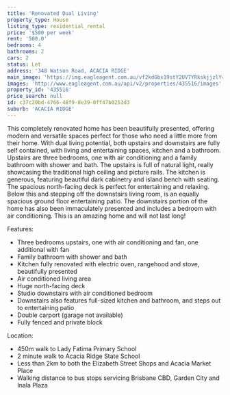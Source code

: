 ```yaml
---
title: 'Renovated Dual Living'
property_type: House
listing_type: residential_rental
price: '$500 per week'
rent: '500.0'
bedrooms: 4
bathrooms: 2
cars: 2
status: Let
address: '348 Watson Road, ACACIA RIDGE'
main_image: 'https://img.eagleagent.com.au/vf2kdGbx19stY2UV7YRkskjjzlY=/1280x854/smart/https://s3-us-west-2.amazonaws.com/eagleagent-orig/images/6825145/423494626-image-M.jpg'
images: 'http://www.eagleagent.com.au/api/v2/properties/435516/images'
property_id: '435516'
price_search: null
id: c37c20bd-4766-48f9-8e39-0ff47b0253d3
suburb: 'ACACIA RIDGE'
---
```

This completely renovated home has been beautifully presented, offering modern and versatile spaces perfect for those who need a little more from their home. With dual living potential, both upstairs and downstairs are fully self contained, with living and entertaining spaces, kitchen and a bathroom. Upstairs are three bedrooms, one with air conditioning and a family bathroom with shower and bath. The upstairs is full of natural light, really showcasing the traditional high ceiling and picture rails. The kitchen is generous, featuring beautiful dark cabinetry and island bench with seating. The spacious north-facing deck is perfect for entertaining and relaxing. Below this and stepping off the downstairs living room, is an equally spacious ground floor entertaining patio. The downstairs portion of the home has also been immaculately presented and includes a bedroom with air conditioning. This is an amazing home and will not last long!

Features:
*  Three bedrooms upstairs, one with air conditioning and fan, one additional with fan
*  Family bathroom with shower and bath
*  Kitchen fully renovated with electric oven, rangehood and stove, beautifully presented
*  Air conditioned living area
*  Huge north-facing deck
*  Studio downstairs with air conditioned bedroom
*  Downstairs also features full-sized kitchen and bathroom, and steps out to entertaining patio
*  Double carport (garage not available)
*  Fully fenced and private block

Location:
*  450m walk to Lady Fatima Primary School
*  2 minute walk to Acacia Ridge State School
*  Less than 2km to both the Elizabeth Street Shops and Acacia Market Place
*  Walking distance to bus stops servicing Brisbane CBD, Garden City and Inala Plaza